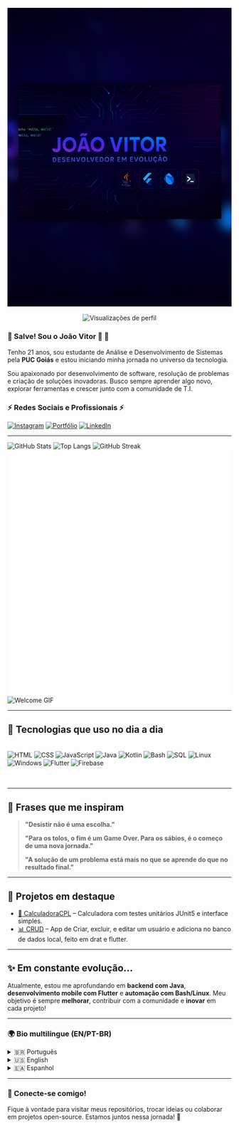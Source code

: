 <p align="center">
  <img src="https://raw.githubusercontent.com/Jvtopsilva090/Jvtopsilva090/main/assets/banner.png" alt="Banner João Vitor">
</p>

<p align="center">
  <img src="https://komarev.com/ghpvc/?username=Jvtopsilva090&label=Visualizações&color=0e75b6&style=flat" alt="Visualizações de perfil" />
</p>

### 🗿 Salve! Sou o João Vitor 🗿 👋

Tenho 21 anos, sou estudante de Análise e Desenvolvimento de Sistemas pela **PUC Goiás** e estou iniciando minha jornada no universo da tecnologia.

Sou apaixonado por desenvolvimento de software, resolução de problemas e criação de soluções inovadoras. Busco sempre aprender algo novo, explorar ferramentas e crescer junto com a comunidade de T.I.

### ⚡ Redes Sociais e Profissionais ⚡


[![Instagram](https://img.shields.io/badge/Instagram-E4405F?style=for-the-badge\&logo=instagram\&logoColor=white)](https://www.instagram.com/jv_shelby_0901?igsh=MXBxdGo4aXR0ZWI0aQ==)
[![Portfólio](https://img.shields.io/badge/Portf%C3%B3lio-000000?style=for-the-badge\&logo=notion\&logoColor=white)](https://jvtopsilva090.github.io/)
[![LinkedIn](https://img.shields.io/badge/LinkedIn-0A66C2?style=for-the-badge\&logo=linkedin\&logoColor=white)](https://www.linkedin.com/in/jo%C3%A3o-vitor-ferreira-da-silva-5593ab224?utm_source=share&utm_campaign=share_via&utm_content=profile&utm_medium=android_app)


---

![GitHub Stats](https://github-readme-stats.vercel.app/api?username=Jvtopsilva090\&show_icons=true\&theme=onedark)
![Top Langs](https://github-readme-stats.vercel.app/api/top-langs/?username=Jvtopsilva090\&layout=compact\&theme=onedark)
![GitHub Streak](https://github-readme-streak-stats.herokuapp.com?user=Jvtopsilva090\&theme=onedark\&date_format=M%20j%5B%2C%20Y%5D)
<img src="https://raw.githubusercontent.com/Jvtopsilva090/Jvtopsilva090/main/github-metrics.svg" alt="GitHub Metrics" />
![Welcome GIF](https://media.giphy.com/media/qgQUggAC3Pfv687qPC/giphy.gif)

---

## 🚀 Tecnologias que uso no dia a dia

<div style="display: inline_block"><br>
  <img align="center" alt="HTML" src="https://img.shields.io/badge/HTML5-E34F26?style=for-the-badge&logo=html5&logoColor=white"/>
  <img align="center" alt="CSS" src="https://img.shields.io/badge/CSS3-1572B6?style=for-the-badge&logo=css3&logoColor=white"/>
  <img align="center" alt="JavaScript" src="https://img.shields.io/badge/JavaScript-F7DF1E?style=for-the-badge&logo=javascript&logoColor=black"/>
  <img align="center" alt="Java" src="https://img.shields.io/badge/Java-ED8B00?style=for-the-badge&logo=java&logoColor=white"/>
  <img align="center" alt="Kotlin" src="https://img.shields.io/badge/Kotlin-7F52FF?style=for-the-badge&logo=kotlin&logoColor=white"/>
  <img align="center" alt="Bash" src="https://img.shields.io/badge/Bash-4EAA25?style=for-the-badge&logo=gnubash&logoColor=white"/>
  <img align="center" alt="SQL" src="https://img.shields.io/badge/SQL-4479A1?style=for-the-badge&logo=postgresql&logoColor=white"/>
  <img align="center" alt="Linux" src="https://img.shields.io/badge/Linux-FCC624?style=for-the-badge&logo=linux&logoColor=black"/>
  <img align="center" alt="Windows" src="https://img.shields.io/badge/Windows-0078D6?style=for-the-badge&logo=windows&logoColor=white"/>
  <img align="center" alt="Flutter" src="https://img.shields.io/badge/Flutter-02569B?style=for-the-badge&logo=flutter&logoColor=white"/>
  <img align="center" alt="Firebase" src="https://img.shields.io/badge/Firebase-FFCA28?style=for-the-badge&logo=firebase&logoColor=black"/>
</div><br><br>

---

## 🧠 Frases que me inspiram

> **"Desistir não é uma escolha."**
>
> **"Para os tolos, o fim é um Game Over. Para os sábios, é o começo de uma nova jornada."**
>
> **"A solução de um problema está mais no que se aprende do que no resultado final."**

---

## 📌 Projetos em destaque

* [🧮 CalculadoraCPL](https://github.com/Jvtopsilva090/CalculadoraCPL) – Calculadora com testes unitários JUnit5 e interface simples.
* [📊 CRUD](ttps://github.com/Jvtopsilva090/ProjetoCRUDFACUL") – App de Criar, excluir, e editar um usuário e adiciona no banco de dados local, feito em drat e flutter.

---

## ✨ Em constante evolução...

Atualmente, estou me aprofundando em **backend com Java**, **desenvolvimento mobile com Flutter** e **automação com Bash/Linux**.
Meu objetivo é sempre **melhorar**, contribuir com a comunidade e **inovar** em cada projeto!

---

### 🌍 Bio multilíngue (EN/PT-BR)

<details>
<summary>🇧🇷 Português</summary>
Olá! Sou um desenvolvedor em início de carreira focado em backend e automações Linux. Gosto de aprender e explorar novas tecnologias. 💻
</details>

<details>
<summary>🇺🇸 English</summary>
Hello! I'm a junior developer focused on backend and Linux automation. I enjoy learning and exploring new technologies. 💻
</details>

<details>
<summary>🇪🇦 Espanhol</summary>
¡Hola! Soy un desarrollador en sus inicios, especializado en backend y automatización de Linux. Disfruto aprendiendo y explorando nuevas tecnologías.
</details>

---

### 🤝 Conecte-se comigo!

Fique à vontade para visitar meus repositórios, trocar ideias ou colaborar em projetos open-source. Estamos juntos nessa jornada! 🚀
